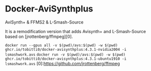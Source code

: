 # Docker-AviSynthplus
AviSynth+ &amp; FFMS2 &amp; L-Smash-Source

It is a remodification version that adds Avisynth+ and L-Smash-Source based on [jrottenberg/ffmpeg][0].

`docker run --gpus all -v $(pwd)/avs:$(pwd) -w $(pwd) ghcr.io/tobitti0/docker-avisynthplus:4.3.1-nvidia2004 -i lsmashwork.avs`
`docker run -v $(pwd)/avs:$(pwd) -w $(pwd) ghcr.io/tobitti0/docker-avisynthplus:4.3.1-ubuntu1910 -i lsmashwork.avs`
[0]:https://github.com/jrottenberg/ffmpeg
